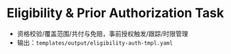 # Eligibility & Prior Authorization Task

- 资格校验/覆盖范围/共付与免赔，事前授权触发/跟踪/时限管理
- 输出：`templates/output/eligibility-auth-tmpl.yaml`
